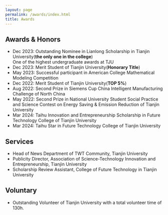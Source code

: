 ```yaml
---
layout: page
permalink: /awards/index.html
title: Awards
---
```


## Awards & Honors

- Dec 2023: Outstanding Nominee in Lianlong Scholarship in Tianjin University(**the only one in the college**)<br>One of the highest undergraduate awards at TJU
- Dec 2023: Merit Student of Tianjin University(**Honorary Title**)
- May 2023: Successful participant in American College Mathematical Modeling Competition
- Dec 2022: Merit Student of Tianjin University(**TOP 5%**)
- Aug 2022: Second Prize in Siemens Cup China Intelligent Manufacturing Challenge of North China
- May 2022: Second Prize in National University Student Social Practice and Science Contest on Energy Saving & Emission Reduction of Tianjin University
- Mar 2024: Taihu Innovation and Entrepreneurship Scholarship in Future Technology College of Tianjin University
- Mar 2024: Taihu Star in Future Technology College of Tianjin University

## Services

- Head of News Department of TWT Community, Tianjin University
- Publicity Director, Association of Science-Technology Innovation and Entrepreneurship, Tianjin University
- Scholarship Review Assistant, College of Future Technology in Tianjin University

## Voluntary

- Outstanding Volunteer of Tianjin University with a total volunteer time of 130h.
